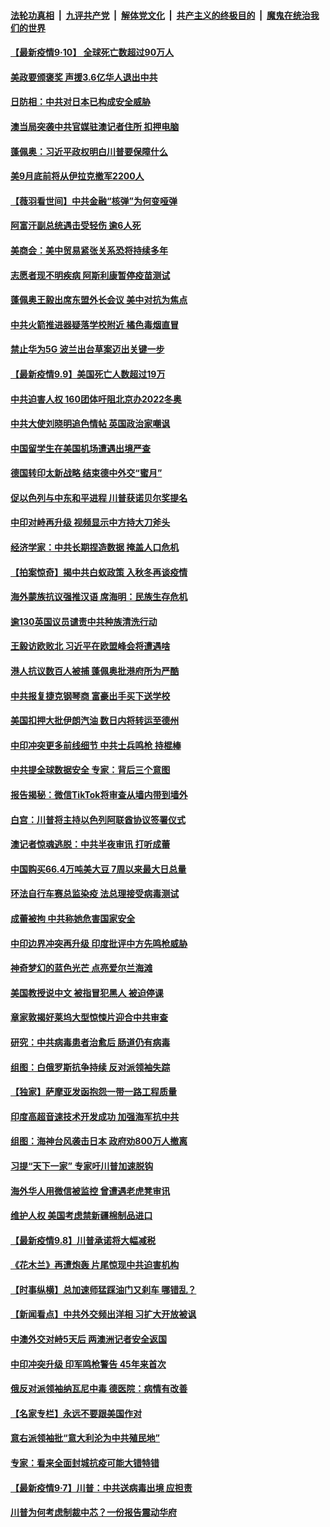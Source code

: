 

####  [法轮功真相](../../../../basic/blob/master/README.md?t=09101431) &nbsp;|&nbsp; [九评共产党](../../../../9ping.md/blob/master/README.md?t=09101431) &nbsp;|&nbsp; [解体党文化](../../../../jtdwh.md/blob/master/README.md?t=09101431)  &nbsp;|&nbsp; [共产主义的终极目的](../../../../gczydzjmd.md/blob/master/README.md?t=09101431) &nbsp;|&nbsp; [魔鬼在统治我们的世界](../../../../mgztzwmdsj.md/blob/master/README.md?t=09101431) 

#### [【最新疫情9·10】 全球死亡数超过90万人](../pages/nsc418/n12393069.md?t=09101431) 

#### [美政要颁褒奖 声援3.6亿华人退出中共](../pages/nsc418/n12381446.md?t=09101431) 

#### [日防相：中共对日本已构成安全威胁](../pages/nsc418/n12392657.md?t=09101431) 

#### [澳当局突袭中共官媒驻澳记者住所 扣押电脑](../pages/nsc418/n12392526.md?t=09101431) 

#### [蓬佩奥：习近平政权明白川普要保障什么](../pages/nsc418/n12392497.md?t=09101431) 

#### [美9月底前将从伊拉克撤军2200人](../pages/nsc418/n12392278.md?t=09101431) 

#### [【薇羽看世间】中共金融“核弹”为何变哑弹](../pages/nsc418/n12392246.md?t=09101431) 

#### [阿富汗副总统遇击受轻伤 逾6人死](../pages/nsc418/n12392206.md?t=09101431) 

#### [美商会：美中贸易紧张关系恐将持续多年](../pages/nsc418/n12392245.md?t=09101431) 

#### [志愿者现不明疾病 阿斯利康暂停疫苗测试](../pages/nsc418/n12391752.md?t=09101431) 

#### [蓬佩奥王毅出席东盟外长会议 美中对抗为焦点](../pages/nsc418/n12392071.md?t=09101431) 

#### [中共火箭推进器疑落学校附近 橘色毒烟直冒](../pages/nsc418/n12392163.md?t=09101431) 

#### [禁止华为5G 波兰出台草案迈出关键一步](../pages/nsc418/n12392083.md?t=09101431) 

#### [【最新疫情9.9】美国死亡人数超过19万](../pages/nsc418/n12389993.md?t=09101431) 

#### [中共迫害人权 160团体吁阻北京办2022冬奥](../pages/nsc418/n12391948.md?t=09101431) 

#### [中共大使刘晓明追色情帖 英国政治家嘲讽](../pages/nsc418/n12391877.md?t=09101431) 

#### [中国留学生在美国机场遭遇出境严查](../pages/nsc418/n12391726.md?t=09101431) 

#### [德国转印太新战略 结束德中外交“蜜月”](../pages/nsc418/n12391686.md?t=09101431) 

#### [促以色列与中东和平进程 川普获诺贝尔奖提名](../pages/nsc418/n12391415.md?t=09101431) 

#### [中印对峙再升级 视频显示中方持大刀斧头](../pages/nsc418/n12391277.md?t=09101431) 

#### [经济学家：中共长期捏造数据 掩盖人口危机](../pages/nsc418/n12391016.md?t=09101431) 

#### [【拍案惊奇】揭中共白蚁政策 入秋冬再谈疫情](../pages/nsc418/n12390633.md?t=09101431) 

#### [海外蒙族抗议强推汉语 席海明：民族生存危机](../pages/nsc418/n12390398.md?t=09101431) 

#### [逾130英国议员谴责中共种族清洗行动](../pages/nsc418/n12390515.md?t=09101431) 

#### [王毅访欧败北 习近平在欧盟峰会将遭遇啥](../pages/nsc418/n12390384.md?t=09101431) 

#### [港人抗议数百人被捕 蓬佩奥批港府所为严酷](../pages/nsc418/n12390249.md?t=09101431) 

#### [中共报复捷克钢琴商 富豪出手买下送学校](../pages/nsc418/n12390183.md?t=09101431) 

#### [美国扣押大批伊朗汽油 数日内将转运至德州](../pages/nsc418/n12390057.md?t=09101431) 

#### [中印冲突更多前线细节 中共士兵鸣枪 持棍棒](../pages/nsc418/n12389887.md?t=09101431) 

#### [中共提全球数据安全 专家：背后三个意图](../pages/nsc418/n12390049.md?t=09101431) 

#### [报告揭秘：微信TikTok将审查从墙内带到墙外](../pages/nsc418/n12389833.md?t=09101431) 

#### [白宫：川普将主持以色列阿联酋协议签署仪式](../pages/nsc418/n12389684.md?t=09101431) 

#### [澳记者惊魂逃脱：中共半夜审讯 打听成蕾](../pages/nsc418/n12389517.md?t=09101431) 

#### [中国购买66.4万吨美大豆 7周以来最大日总量](../pages/nsc418/n12389469.md?t=09101431) 

#### [环法自行车赛总监染疫 法总理接受病毒测试](../pages/nsc418/n12389491.md?t=09101431) 

#### [成蕾被拘 中共称她危害国家安全](../pages/nsc418/n12389197.md?t=09101431) 

#### [中印边界冲突再升级 印度批评中方先鸣枪威胁](../pages/nsc418/n12389222.md?t=09101431) 

#### [神奇梦幻的蓝色光芒 点亮爱尔兰海滩](../pages/nsc418/n12388967.md?t=09101431) 

#### [美国教授说中文 被指冒犯黑人 被迫停课](../pages/nsc418/n12388889.md?t=09101431) 

#### [章家敦揭好莱坞大型惊悚片迎合中共审查](../pages/nsc418/n12388689.md?t=09101431) 

#### [研究：中共病毒患者治愈后 肠道仍有病毒](../pages/nsc418/n12389051.md?t=09101431) 

#### [组图：白俄罗斯抗争持续 反对派领袖失踪](../pages/nsc418/n12388798.md?t=09101431) 

#### [【独家】萨摩亚发函抱怨一带一路工程质量](../pages/nsc418/n12385025.md?t=09101431) 

#### [印度高超音速技术开发成功 加强海军抗中共](../pages/nsc418/n12388635.md?t=09101431) 

#### [组图：海神台风袭击日本 政府劝800万人撤离](../pages/nsc418/n12386354.md?t=09101431) 

#### [习提“天下一家” 专家吁川普加速脱钩](../pages/nsc418/n12388552.md?t=09101431) 

#### [海外华人用微信被监控 曾遭遇老虎凳审讯](../pages/nsc418/n12388490.md?t=09101431) 

#### [维护人权 美国考虑禁新疆棉制品进口](../pages/nsc418/n12388497.md?t=09101431) 

#### [【最新疫情9.8】川普承诺将大幅减税](../pages/nsc418/n12387680.md?t=09101431) 

#### [《花木兰》再遭炮轰 片尾惊现中共迫害机构](../pages/nsc418/n12387837.md?t=09101431) 

#### [【时事纵横】总加速师猛踩油门又刹车 哪错乱？](../pages/nsc418/n12387087.md?t=09101431) 

#### [【新闻看点】中共外交频出洋相 习扩大开放被讽](../pages/nsc418/n12387230.md?t=09101431) 

#### [中澳外交对峙5天后 两澳洲记者安全返国](../pages/nsc418/n12387568.md?t=09101431) 

#### [中印冲突升级 印军鸣枪警告 45年来首次](../pages/nsc418/n12387319.md?t=09101431) 

#### [俄反对派领袖纳瓦尼中毒 德医院：病情有改善](../pages/nsc418/n12387329.md?t=09101431) 

#### [【名家专栏】永远不要跟美国作对](../pages/nsc418/n12385068.md?t=09101431) 

#### [意右派领袖批“意大利沦为中共殖民地”](../pages/nsc418/n12387147.md?t=09101431) 

#### [专家：看来全面封城抗疫可能大错特错](../pages/nsc418/n12386895.md?t=09101431) 

#### [【最新疫情9·7】川普：中共送病毒出境 应担责](../pages/nsc418/n12381926.md?t=09101431) 

#### [川普为何考虑制裁中芯？一份报告震动华府](../pages/nsc418/n12387030.md?t=09101431) 

